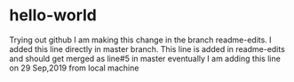 # hello-world
Trying out github
I am making this change in the branch readme-edits.
I added this line directly in master branch.
This line is added in readme-edits and should get merged as line#5 in master eventually
I am adding this line on 29 Sep,2019 from local machine